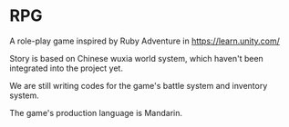 # RPG

A role-play game inspired by Ruby Adventure in https://learn.unity.com/

Story is based on Chinese wuxia world system, which haven't been integrated into the project yet.

We are still writing codes for the game's battle system and inventory system.

The game's production language is Mandarin.
